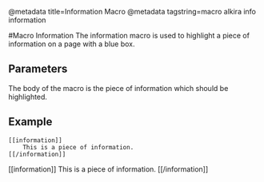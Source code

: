 @metadata title=Information Macro
@metadata tagstring=macro alkira info information


#Macro Information
The information macro is used to highlight a piece of information on a page with a blue box.


## Parameters

The body of the macro is the piece of information which should be highlighted.

## Example 

    [[information]]
        This is a piece of information.
    [[/information]]

[[information]]
This is a piece of information.
[[/information]]
